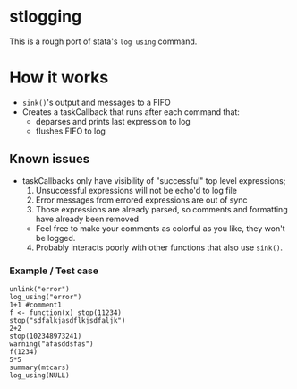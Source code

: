 # stlogging

This is a rough port of stata's `log using` command.

# How it works

* `sink()`'s output and messages to a FIFO
* Creates a taskCallback that runs after each command that:
  * deparses and prints last expression to log
  * flushes FIFO to log

## Known issues

* taskCallbacks only have visibility of "successful" top level expressions;
  1. Unsuccessful expressions will not be echo'd to log file
  2. Error messages from errored expressions are out of sync
  3. Those expressions are already parsed, so comments and formatting have already been removed
    * Feel free to make your comments as colorful as you like, they won't be logged.
  4. Probably interacts poorly with other functions that also use `sink()`.

### Example / Test case

```{r}
unlink("error")
log_using("error")
1+1 #comment1
f <- function(x) stop(11234)
stop("sdfalkjasdflkjsdfaljk")
2+2
stop(102348973241)
warning("afasddsfas")
f(1234)
5*5
summary(mtcars)
log_using(NULL)
```


